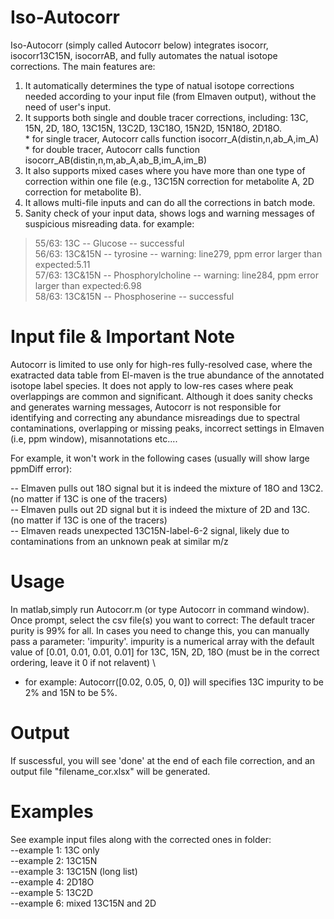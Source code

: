 # Iso-Autocorr 
Iso-Autocorr (simply called Autocorr below) integrates isocorr, isocorr13C15N, isocorrAB, and fully automates the natual isotope corrections. The main features are:
1.  It automatically determines the type of natual isotope corrections needed according to your input file (from Elmaven output), without the need of user's input.
2.  It supports both single and double tracer corrections, including: 13C, 15N, 2D, 18O, 13C15N, 13C2D, 13C18O, 15N2D, 15N18O, 2D18O.
    <br> * for single tracer, Autocorr calls function isocorr_A(distin,n,ab_A,im_A)
    <br> * for double tracer, Autocorr calls function isocorr_AB(distin,n,m,ab_A,ab_B,im_A,im_B)
4.  It also supports mixed cases where you have more than one type of correction within one file (e.g., 13C15N correction for metabolite A,  2D correction for metabolite B).
5.  It allows multi-file inputs and can do all the corrections in batch mode.
6.  Sanity check of your input data, shows logs and warning messages of suspicious misreading data. for example:
> 55/63: 13C -- Glucose -- successful \
> 56/63: 13C&15N -- tyrosine -- warning: line279, ppm error larger than expected:5.11 \
> 57/63: 13C&15N -- Phosphorylcholine -- warning: line284, ppm error larger than expected:6.98 \
> 58/63: 13C&15N -- Phosphoserine -- successful 


# Input file & Important Note
Autocorr is limited to use only for high-res fully-resolved case, where the exatracted data table from El-maven is the true abundance of the annotated isotope label species. It does not apply to low-res cases where peak overlappings are common and significant. Although it does sanity checks and generates warning messages, Autocorr is not responsible for identifying and correcting any abundance misreadings due to spectral contaminations, overlapping or missing peaks, incorrect settings in Elmaven (i.e, ppm window), misannotations etc.... 
 
For example, it won't work in the following cases (usually will show large ppmDiff error):
 
-- Elmaven pulls out 18O signal but it is indeed the mixture of 18O and 13C2.  (no matter if 13C is one of the tracers) \
-- Elmaven pulls out 2D signal but it is indeed the mixture of 2D and 13C.  (no matter if 13C is one of the tracers) \
-- Elmaven reads unexpected 13C15N-label-6-2 signal, likely due to contaminations from an unknown peak at similar m/z


# Usage
In matlab,simply run Autocorr.m (or type Autocorr in command window). Once prompt, select the csv file(s) you want to correct: The default tracer purity is 99% for all.  In cases you need to change this, you can manually pass a parameter: 'impurity'. impurity is a numerical array with the default value of [0.01, 0.01, 0.01, 0.01] for 13C, 15N, 2D, 18O (must be in the correct ordering, leave it 0 if not relavent) \
* for example: Autocorr([0.02, 0.05, 0, 0]) will specifies 13C impurity to be 2% and 15N to be 5%.

# Output
If suscessful, you will see 'done' at the end of each file correction, and an output file "filename_cor.xlsx" will be generated. 

# Examples
See example input files along with the corrected ones in folder: \
--example 1: 13C only \
--example 2: 13C15N \
--example 3: 13C15N (long list) \
--example 4: 2D18O \
--example 5: 13C2D \
--example 6: mixed 13C15N and 2D

